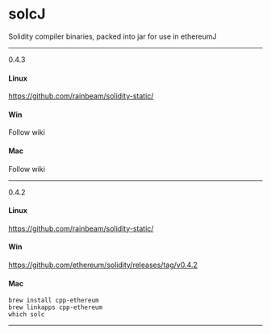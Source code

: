 # solcJ
Solidity compiler binaries, packed into jar for use in ethereumJ

-----
0.4.3

#### Linux
https://github.com/rainbeam/solidity-static/

#### Win
Follow wiki

#### Mac

Follow wiki

-----

0.4.2

#### Linux
https://github.com/rainbeam/solidity-static/

#### Win
https://github.com/ethereum/solidity/releases/tag/v0.4.2

#### Mac
```
brew install cpp-ethereum
brew linkapps cpp-ethereum
which solc
```

-----
